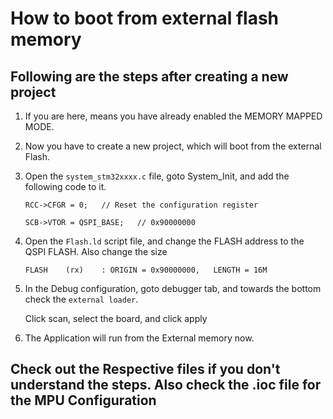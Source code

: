 
# How to boot from external flash memory

## Following are the steps after creating a new project

1. If you are here, means you have already enabled the MEMORY MAPPED MODE. 
2. Now you have to create a new project, which will boot from the external Flash.
3. Open the `system_stm32xxxx.c` file, goto System_Init, and add the following code to it.

   `RCC->CFGR = 0;   // Reset the configuration register`
   
   `SCB->VTOR = QSPI_BASE;   // 0x90000000`
 
4. Open the `Flash.ld` script file, and change the FLASH address to the QSPI FLASH. Also change the size 

   `FLASH    (rx)    : ORIGIN = 0x90000000,   LENGTH = 16M`
 
5. In the Debug configuration, goto debugger tab, and towards the bottom check the `external loader`. 

   Click scan, select the board, and click apply
   
6. The Application will run from the External memory now.   


## Check out the Respective files if you don't understand the steps. Also check the .ioc file for the MPU Configuration
